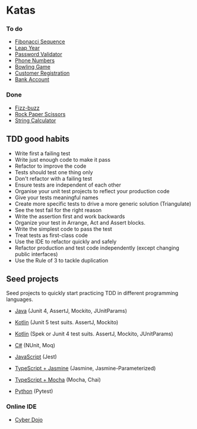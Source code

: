 # Katas

### To do
- [Fibonacci Sequence](https://github.com/paucls/tdd-workshop/blob/master/katas/fibonacci.md)
- [Leap Year](https://github.com/paucls/tdd-workshop/blob/master/katas/leap-year.md)
- [Password Validator](https://github.com/paucls/tdd-workshop/blob/master/katas/password-validator.md)
- [Phone Numbers](https://github.com/paucls/tdd-workshop/blob/master/katas/phone-numbers.md)
- [Bowling Game](https://github.com/paucls/tdd-workshop/blob/master/katas/bowling-game.md)
- [Customer Registration](https://github.com/paucls/tdd-workshop/blob/master/katas/customer-registration.md)
- [Bank Account](https://github.com/paucls/tdd-workshop/blob/master/katas/bank-account.md)

### Done
- [Fizz-buzz](./fizz-buzz/README.md)
- [Rock Paper Scissors](./rock-paper-scissors/README.md)
- [String Calculator](https://github.com/paucls/tdd-workshop/blob/master/katas/string-calculator.md)

## TDD good habits
- Write first a failing test 
- Write just enough code to make it pass 
- Refactor to improve the code 
- Tests should test one thing only 
- Don't refactor with a failing test 
- Ensure tests are independent of each other 
- Organise your unit test projects to reflect your production code 
- Give your tests meaningful names 
- Create more specific tests to drive a more generic solution (Triangulate) 
- See the test fail for the right reason 
- Write the assertion first and work backwards 
- Organize your test in Arrange, Act and Assert blocks. 
- Write the simplest code to pass the test 
- Treat tests as first-class code 
- Use the IDE to refactor quickly and safely 
- Refactor production and test code independently (except changing public interfaces) 
- Use the Rule of 3 to tackle duplication

## Seed projects
Seed projects to quickly start practicing TDD in different programming languages.

 - [Java](./seed/java)
 (Junit 4, AssertJ, Mockito, JUnitParams)

- [Kotlin](https://github.com/paucls/tdd-kata-seeds/tree/master/kotlin-junit5)
 (Junit 5 test suits. AssertJ, Mockito)

- [Kotlin](https://github.com/paucls/kotlin-spek-kata-seed)
 (Spek or Junit 4 test suits. AssertJ, Mockito, JUnitParams)

- [C#](https://github.com/paucls/tdd-kata-seeds/tree/master/csharp-nunit)
 (NUnit, Moq)

- [JavaScript](https://github.com/paucls/tdd-kata-seeds/tree/master/javascript-jest)
 (Jest)

- [TypeScript + Jasmine](https://github.com/paucls/tdd-kata-seeds/tree/master/typescript-jasmine)
 (Jasmine, Jasmine-Parameterized)

- [TypeScript + Mocha](https://github.com/paucls/typescript-mocha-kata-seed)
 (Mocha, Chai)

- [Python](https://github.com/paucls/tdd-kata-seeds/tree/master/python-pytest)
(Pytest)


### Online IDE
- [Cyber Dojo](https://cyber-dojo.org/exercises-chooser/kata_choose)
